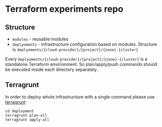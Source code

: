 # Terraform experiments repo

## Structure

* `modules` - reusable modules
* `deplyoments` - infrastructure configuration based on modules. Structure is
  `deplyoments/{cloud-provider}/{project}/{zone}-{cluster}`

Every `deplyoments/{cloud-provider}/{project}/{zone}-{cluster}` is a standalone
Terraform envirionment. So plan/apply/push commands should be executed inside
each directory separately.

## Terragrunt

In order to deploy whole infrastructure with a single command please use
[terragrunt](https://github.com/gruntwork-io/terragrunt)

```
cd deployment
terragrunt plan-all
terragrunt apply-all
```
